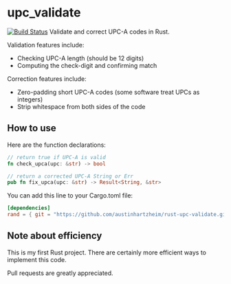 # upc_validate
[![Build Status](https://travis-ci.org/austinhartzheim/rust-upc-validate.svg?branch=master)](https://travis-ci.org/austinhartzheim/rust-upc-validate)
Validate and correct UPC-A codes in Rust.

Validation features include:
* Checking UPC-A length (should be 12 digits)
* Computing the check-digit and confirming match

Correction features include:
* Zero-padding short UPC-A codes (some software treat UPCs as integers)
* Strip whitespace from both sides of the code

## How to use
Here are the function declarations:
```rust
// return true if UPC-A is valid
fn check_upca(upc: &str) -> bool

// return a corrected UPC-A String or Err
pub fn fix_upca(upc: &str) -> Result<String, &str>
```

You can add this line to your Cargo.toml file:
```toml
[dependencies]
rand = { git = "https://github.com/austinhartzheim/rust-upc-validate.git" }
```

## Note about efficiency
This is my first Rust project. There are certainly more efficient ways to implement this code.

Pull requests are greatly appreciated.